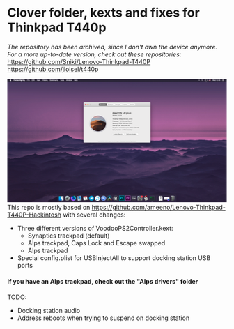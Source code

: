 # Clover folder, kexts and fixes for Thinkpad T440p

_The repository has been archived, since I don't own the device anymore._
_For a more up-to-date version, check out these repositories:_
https://github.com/Sniki/Lenovo-Thinkpad-T440P
https://github.com/jloisel/t440p


![T440p Hackintosh](screen.png)
This repo is mostly based on https://github.com/ameeno/Lenovo-Thinkpad-T440P-Hackintosh with several changes:

* Three different versions of VoodooPS2Controller.kext:
  * Synaptics trackpad (default)
  * Alps trackpad, Caps Lock and Escape swapped
  * Alps trackpad
* Special config.plist for USBInjectAll to support docking station USB ports

#### If you have an Alps trackpad, check out the "Alps drivers" folder

TODO:
* Docking station audio
* Address reboots when trying to suspend on docking station
